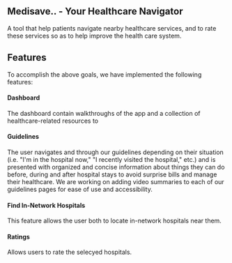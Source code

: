 ## Medisave.. - Your Healthcare Navigator

A tool that help patients navigate nearby healthcare services, and to rate these services so as to help improve the health care system.


## Features

To accomplish the above goals, we have implemented the following features:

#### Dashboard

The dashboard contain walkthroughs of the app and a collection of healthcare-related resources to

#### Guidelines

The user navigates and through our guidelines depending on their situation (i.e. "I'm in the hospital now," "I recently visited the hospital," etc.) and is presented with organized and concise information about things they can do before, during and after hospital stays to avoid surprise bills and manage their healthcare. We are working on adding video summaries to each of our guidelines pages for ease of use and accessibility.



#### Find In-Network Hospitals

This feature allows the user both to locate in-network hospitals near them. 
#### Ratings

Allows users to rate the selecyed hospitals.

